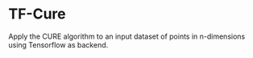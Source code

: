 # TF-Cure

Apply the CURE algorithm to an input dataset of points in n-dimensions using Tensorflow as backend.

